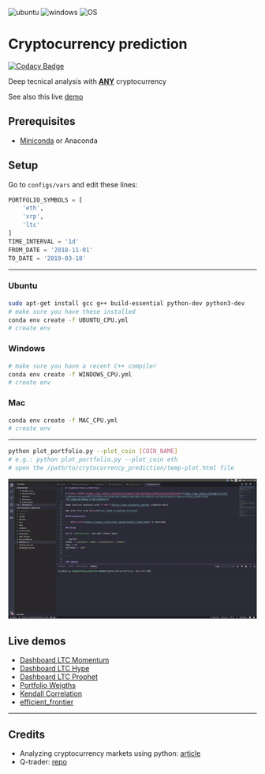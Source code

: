 ![ubuntu](https://img.shields.io/badge/ubuntu-supported-000.svg?colorA=00cc25&longCache=true&style=for-the-badge "ubuntu")
![windows](https://img.shields.io/badge/windows-supported-000.svg?colorA=00cc25&longCache=true&style=for-the-badge "windows")
![OS](https://img.shields.io/badge/OS-supported-000.svg?colorA=00cc25&longCache=true&style=for-the-badge "OS")

# Cryptocurrency prediction

[![Codacy Badge](https://api.codacy.com/project/badge/Grade/ebdf89dcba744a3c8aafdda210d3aeb6)](https://app.codacy.com/app/Draichi/cryptocurrency_prediction?utm_source=github.com&utm_medium=referral&utm_content=Draichi/cryptocurrency_prediction&utm_campaign=Badge_Grade_Dashboard)

Deep tecnical analysis with [**ANY**](https://datalight.me/) cryptocurrency

See also this live [demo](https://bud-fox.github.io/live/)

## Prerequisites

-   [Miniconda](https://conda.io/docs/user-guide/install/index.html) or Anaconda

## Setup

Go to `configs/vars` and edit these lines:

```python
PORTFOLIO_SYMBOLS = [
    'eth',
    'xrp',
    'ltc'
]
TIME_INTERVAL = '1d'
FROM_DATE = '2018-11-01'
TO_DATE = '2019-03-18'
```

* * *

### Ubuntu

```sh
sudo apt-get install gcc g++ build-essential python-dev python3-dev
# make sure you have these installed
conda env create -f UBUNTU_CPU.yml
# create env
```

### Windows

```sh
# make sure you have a recent C++ compiler
conda env create -f WINDOWS_CPU.yml
# create env
```

### Mac

```sh
conda env create -f MAC_CPU.yml
# create env
```

* * *

```sh
python plot_portfolio.py --plot_coin [COIN_NAME]
# e.g.: python plot_portfolio.py --plot_coin eth
# open the /path/to/crytocurrency_prediction/temp-plot.html file
```

![imgs/dashboard_demo.gif ](imgs/dashboard_demo.gif )

## Live demos

-   [Dashboard LTC Momentum](https://draichi.github.io/cryptocurrency_prediction/dashboard_ltc_momentum.html)
-   [Dashboard LTC Hype](https://draichi.github.io/cryptocurrency_prediction/dashboard_ltc_hype.html)
-   [Dashboard LTC Prophet](https://draichi.github.io/cryptocurrency_prediction/dashboard_LTC_prophet.html)
-   [Portfolio Weigths](https://draichi.github.io/cryptocurrency_prediction/weights.html)
-   [Kendall Correlation](https://draichi.github.io/cryptocurrency_prediction/kendall_correlation.html)
-   [efficient_frontier](https://draichi.github.io/cryptocurrency_prediction/efficient_frontier.html)



<!-- * * *

## DQN

```sh
python train.py [asset] [window_size] [how_many_episodes]
# e.g.: python3 train.py bitcoin 10 1000
```

![trainning](imgs/trainning.gif)

Use historical data to train a model and evaluate with fresh data

```sh
python evaluate.py [asset] [model]
# e.g.: python3 evaluate.py bitcoin 10-8_bitcoin_d90_e20_w12_c50_usd
```

![evaluate](imgs/evaluating.gif)

Price in: blue = buy, yellow = sell, white = hold -->

* * *

## Credits

-   Analyzing cryptocurrency markets using python: [article](https://blog.patricktriest.com/analyzing-cryptocurrencies-python/)
-   Q-trader: [repo](https://github.com/edwardhdlu/q-trader)
